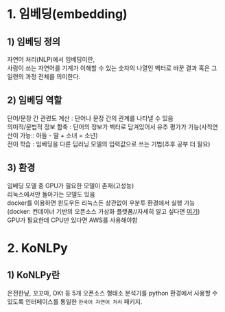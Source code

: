 # 1. 임베딩(embedding)

## 1) 임베딩 정의
자연어 처리(NLP)에서 임베딩이란,  
사람이 쓰는 자연어를 기계가 이해할 수 있는 숫자의 나열인 벡터로 바꾼 결과 혹은 그 일련의 과정 전체를 의미한다.  

## 2) 임베딩 역할
단어/문장 간 관련도 계산 : 단어나 문장 간의 관계를 나타낼 수 있음  
의미적/문법적 정보 함축 : 단어의 정보가 벡터로 담겨있어서 유추 평가가 가능(사칙연산이 가능:: 아들 - 딸 + 소녀 = 소년)  
전이 학습 : 임베딩을 다른 딥러닝 모델의 입력값으로 쓰는 기법(추후 공부 더 필요)  

## 3) 환경
임베딩 모델 중 GPU가 필요한 모델이 존재(고성능)  
리눅스에서만 돌아가는 모델도 있음  
docker를 이용하면 윈도우든 리눅스든 상관없이 우분투 환경에서 실행 가능  
(docker: 컨데이너 기반의 오픈소스 가상화 플랫폼//자세히 알고 싶다면 [여기](https://subicura.com/2017/01/19/docker-guide-for-beginners-1.html))  
GPU가 필요한데 CPU만 있다면 AWS를 사용해야함  

# 2. KoNLPy

## 1) KoNLPy란
은전한닢, 꼬꼬마, OKt 등 5개 오픈소스 형태소 분석기를 python 환경에서 사용할 수 있도록 인터페이스를 통일한 `한국어 자연어 처리` 패키지.


